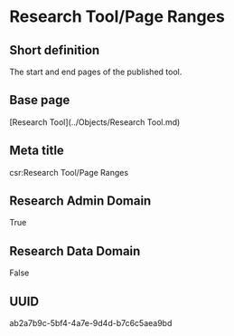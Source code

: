 # Research Tool/Page Ranges
## Short definition
The start and end pages of the published tool.
## Base page
[Research Tool](../Objects/Research Tool.md)
## Meta title
csr:Research Tool/Page Ranges
## Research Admin Domain
True
## Research Data Domain
False
## UUID
ab2a7b9c-5bf4-4a7e-9d4d-b7c6c5aea9bd
